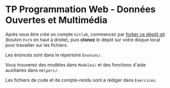 # TP Programmation Web - Données Ouvertes et Multimédia

Après vous être créé un compte `Gitlab`, commencez par [forker ce dépôt git](https://docs.gitlab.com/ee/gitlab-basics/fork-project.html) (bouton `Fork` en haut à droite), puis **clonez** le dépôt sur votre disque local pour travailler sur les fichiers.

Les énoncés sont dans le répertoire `Enonces/`.

Vous trouverez des modèles dans `Modeles/` et des fonctions d'aide auxiliaires dans `Helpers/`.

Les fichiers de code et de compte-rendu sont à rédiger dans `Exercices`.

